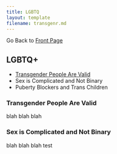 ```yaml
---
title: LGBTQ
layout: template
filename: transgenr.md
--- 
```


Go Back to [Front Page](index.md)

## LGBTQ+
- [Transgender People Are Valid](#transgender-people-are-valid)
- Sex is Complicated and Not Binary
- Puberty Blockers and Trans Children

### Transgender People Are Valid
blah
blah
blah

### Sex is Complicated and Not Binary
blah
blah
blah
test
